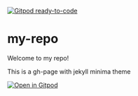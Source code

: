 [![Gitpod ready-to-code](https://img.shields.io/badge/Gitpod-ready--to--code-blue?logo=gitpod)](https://gitpod.io/#https://github.com/Moshesta/my-repo)

# my-repo

Welcome to my repo!

This is a gh-page with jekyll minima theme


[![Open in Gitpod](https://gitpod.io/button/open-in-gitpod.svg)](https://gitpod.io/#https://github.com/Moshesta/my-repo)
